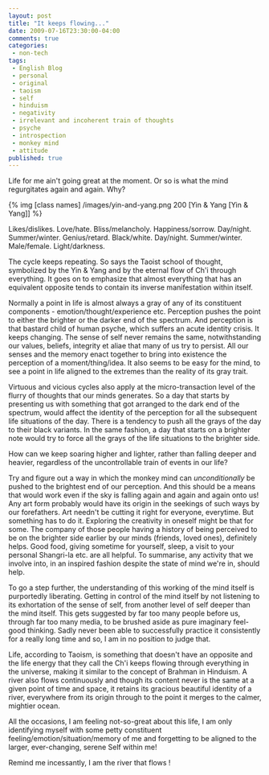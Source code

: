 ```yaml
---
layout: post
title: "It keeps flowing..."
date: 2009-07-16T23:30:00-04:00
comments: true
categories:
 - non-tech
tags:
 - English Blog
 - personal
 - original
 - taoism
 - self
 - hinduism
 - negativity
 - irrelevant and incoherent train of thoughts
 - psyche
 - introspection
 - monkey mind
 - attitude
published: true
---
```


Life for me ain't going great at the moment. Or so is what the mind regurgitates again and again. Why?

{% img [class names] /images/yin-and-yang.png 200 [Yin & Yang [Yin & Yang]] %}

Likes/dislikes. Love/hate. Bliss/melancholy. Happiness/sorrow. Day/night. Summer/winter. Genius/retard. Black/white. Day/night. Summer/winter. Male/female. Light/darkness.

The cycle keeps repeating. So says the Taoist school of thought, symbolized by the Yin & Yang and by the eternal flow of Ch'i through everything. It goes on to emphasize that almost everything that has an equivalent opposite tends to contain its inverse manifestation within itself.

Normally a point in life is almost always a gray of any of its constituent components - emotion/thought/experience etc. Perception pushes the point to either the brighter or the darker end of the spectrum. And perception is that bastard child of human psyche, which suffers an acute identity crisis. It keeps changing. The sense of self never remains the same, notwithstanding our values, beliefs, integrity et aliae that many of us try to persist. All our senses and the memory enact together to bring into existence the perception of a moment/thing/idea. It also seems to be easy for the mind, to see a point in life aligned to the extremes than the reality of its gray trait.

Virtuous and vicious cycles also apply at the micro-transaction level of the flurry of thoughts that our minds generates. So a day that starts by presenting us with something that got arranged to the dark end of the spectrum, would affect the identity of the perception for all the subsequent life situations of the day. There is a tendency to push all the grays of the day to their black variants. In the same fashion, a day that starts on a brighter note would try to force all the grays of the life situations to the brighter side.

How can we keep soaring higher and lighter, rather than falling deeper and heavier, regardless of the uncontrollable train of events in our life?

Try and figure out a way in which the monkey mind can *unconditionally* be pushed to the brightest end of our perception. And this should be a means that would work even if the sky is falling again and again and again onto us! Any art form probably would have its origin in the seekings of such ways by our forefathers. Art needn't be cutting it right for everyone, everytime. But something has to do it. Exploring the creativity in oneself might be that for some. The company of those people having a history of being perceived to be on the brighter side earlier by our minds (friends, loved ones), definitely helps. Good food, giving sometime for yourself, sleep, a visit to your personal Shangri-la etc. are all helpful. To summarise, any activity that we involve into, in an inspired fashion despite the state of mind we're in, should help.

To go a step further, the understanding of this working of the mind itself is purportedly liberating. Getting in control of the mind itself by not listening to its exhortation of the sense of self, from another level of self deeper than the mind itself. This gets suggested by far too many people before us, through far too many media, to be brushed aside as pure imaginary feel-good thinking. Sadly never been able to successfully practice it consistently for a really long time and so, I am in no position to judge that.

Life, according to Taoism, is something that doesn't have an opposite and the life energy that they call the Ch'i keeps flowing through everything in the universe, making it similar to the concept of Brahman in Hinduism. A river also flows continuously and though its content never is the same at a given point of time and space, it retains its gracious beautiful identity of a river, everywhere from its origin through to the point it merges to the calmer, mightier ocean.

All the occasions, I am feeling not-so-great about this life, I am only identifying myself with some petty constituent feeling/emotion/situation/memory of me and forgetting to be aligned to the larger, ever-changing, serene Self within me!

Remind me incessantly, I am the river that flows !

